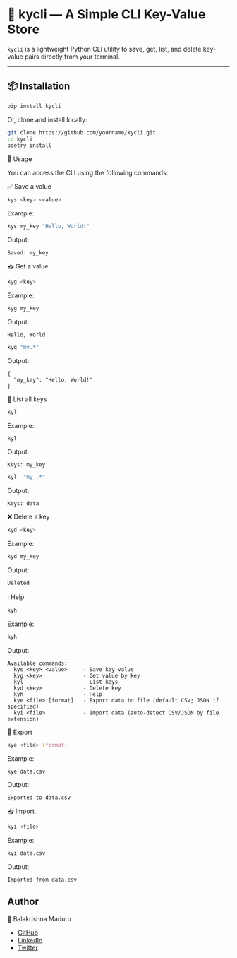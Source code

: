 # 🔑 kycli — A Simple CLI Key-Value Store

`kycli` is a lightweight Python CLI utility to save, get, list, and delete key-value pairs directly from your terminal.

---

## 📦 Installation

```bash
pip install kycli
```
Or, clone and install locally:
```bash
git clone https://github.com/yourname/kycli.git
cd kycli
poetry install
```

🚀 Usage

You can access the CLI using the following commands:

✅ Save a value
```bash
kys <key> <value>
```
Example:
```bash
kys my_key "Hello, World!"
```
Output:
```
Saved: my_key
```

📥 Get a value
```bash
kyg <key>
```
Example:
```bash
kyg my_key
```
Output:
```
Hello, World!
```
```bash
kyg "my.*"
```
Output:
```
{
  "my_key": "Hello, World!"
}
```

📃 List all keys
```bash
kyl
```
Example:
```bash
kyl
```
Output:
```
Keys: my_key
```
```bash
kyl  "my_.*"
```
Output:
```
Keys: data
``` 

❌ Delete a key
```bash
kyd <key>
```
Example:
```bash
kyd my_key
```
Output:
``` bash
Deleted
```

ℹ️ Help
```bash
kyh
```
Example:
```bash
kyh
```
Output:
```
Available commands:
  kys <key> <value>     - Save key-value
  kyg <key>             - Get value by key
  kyl                   - List keys
  kyd <key>             - Delete key
  kyh                   - Help
  kye <file> [format]   - Export data to file (default CSV; JSON if specified)
  kyi <file>            - Import data (auto-detect CSV/JSON by file extension)
```

📂 Export
```bash
kye <file> [format]
```
Example:
```bash
kye data.csv
```
Output:
```
Exported to data.csv
```

📥 Import
```bash
kyi <file>
```
Example:
```bash
kyi data.csv
```
Output:
``` bash
Imported from data.csv
```

Author
---
👤 Balakrishna Maduru
- [GitHub](https://github.com/balakrishna-maduru)
- [LinkedIn](https://www.linkedin.com/in/balakrishna-maduru)
- [Twitter](https://x.com/krishonlyyou)
